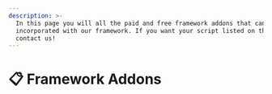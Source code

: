 ```yaml
---
description: >-
  In this page you will all the paid and free framework addons that can be
  incorporated with our framework. If you want your script listed on this docs
  contact us!
---
```


# 📋 Framework Addons

